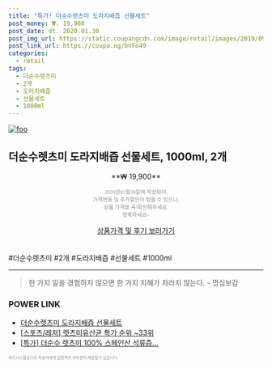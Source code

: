 ```yaml
--- 
title: "특가! 더순수렛츠미 도라지배즙 선물세트" 
post_money: ₩. 19,900 
post_date: dt. 2020.01.30 
post_img_url: https://static.coupangcdn.com/image/retail/images/2019/09/02/23/7/fdeb543e-9607-403b-a7ae-38eda73b32d8.jpg 
post_link_url: https://coupa.ng/bnFo49 
categories: 
  - retail 
tags: 
  - 더순수렛츠미 
  - 2개 
  - 도라지배즙 
  - 선물세트 
  - 1000ml 
--- 
```

[![foo](https://static.coupangcdn.com/image/retail/images/2019/09/02/23/7/fdeb543e-9607-403b-a7ae-38eda73b32d8.jpg)](https://coupa.ng/bnFo49) 

## 더순수렛츠미 도라지배즙 선물세트, 1000ml, 2개 
<p style="text-align: center;">**₩ 19,900**</p> 
<p style="text-align: center;"><span style="color: #898c8f; font-family: Georgia,Times,serif; font-size: 0.75em;">2020년01월30일에 작성되어, <br>가격변동 및 추가할인이 있을 수 있으니,<br> 상품 가격을 꼭!확인해주세요.<br>행복하세요~</span> 
</p>	 
<div markdown="0" style="text-align: center;"><a href="https://coupa.ng/bnFo49" class="btn btn--success">상품가격 및 후기 보러가기</a></div> 
<br><br> 
  #더순수렛츠미 #2개 #도라지배즙 #선물세트 #1000ml 
<hr> 

> 한 가지 일을 경험하지 않으면 한 가지 지혜가 자라지 않는다. - 명심보감 


### POWER LINK

* <a href="https://blog.naver.com/fasyy4321/221790707024" target="_blank">더순수렛츠미 도라지배즙 선물세트</a>
* <a href="https://blog.naver.com/sakai111/221789883974" target="_blank"> [스포츠/레저] 렛츠미유산균 특가 순위 ~33위</a>
* <a href="https://blog.naver.com/santokki14/221790412154" target="_blank">[특가] 더순수 렛츠미 100% 스페인산 석류즙...</a>

<span style="color: #898c8f; font-family: Georgia,Times,serif; font-size: 0.55em;">파트너스활동으로 작성자에게 일정액의 커미션이 제공될수 있습니다.</span> 
